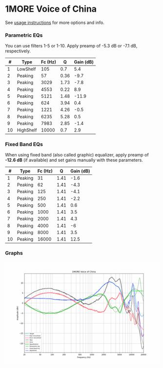 # 1MORE Voice of China
See [usage instructions](https://github.com/jaakkopasanen/AutoEq#usage) for more options and info.

### Parametric EQs
You can use filters 1-5 or 1-10. Apply preamp of -5.3 dB or -7.1 dB, respectively.

|   # | Type      |   Fc (Hz) |    Q |   Gain (dB) |
|-----|-----------|-----------|------|-------------|
|   1 | LowShelf  |       105 | 0.7  |         5.4 |
|   2 | Peaking   |        57 | 0.36 |        -9.7 |
|   3 | Peaking   |      3029 | 1.73 |        -7.8 |
|   4 | Peaking   |      4553 | 0.22 |         8.9 |
|   5 | Peaking   |      5121 | 1.48 |       -11.9 |
|   6 | Peaking   |       624 | 3.94 |         0.4 |
|   7 | Peaking   |      1221 | 4.26 |        -0.5 |
|   8 | Peaking   |      6235 | 5.28 |         0.5 |
|   9 | Peaking   |      7983 | 2.85 |        -1.4 |
|  10 | HighShelf |     10000 | 0.7  |         2.9 |

### Fixed Band EQs
When using fixed band (also called graphic) equalizer, apply preamp of **-12.6 dB** (if available) and set gains manually with these parameters.

|   # | Type    |   Fc (Hz) |    Q |   Gain (dB) |
|-----|---------|-----------|------|-------------|
|   1 | Peaking |        31 | 1.41 |        -1.6 |
|   2 | Peaking |        62 | 1.41 |        -4.3 |
|   3 | Peaking |       125 | 1.41 |        -4.1 |
|   4 | Peaking |       250 | 1.41 |        -2.2 |
|   5 | Peaking |       500 | 1.41 |         0.6 |
|   6 | Peaking |      1000 | 1.41 |         3.5 |
|   7 | Peaking |      2000 | 1.41 |         4.3 |
|   8 | Peaking |      4000 | 1.41 |        -6   |
|   9 | Peaking |      8000 | 1.41 |         3.5 |
|  10 | Peaking |     16000 | 1.41 |        12.5 |

### Graphs
![](./1MORE%20Voice%20of%20China.png)
